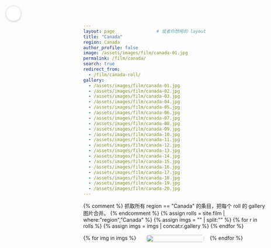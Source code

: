 ```yaml
---
layout: page                # 或者你想用的 layout
title: "Canada"
region: Canada
author_profile: false
image: /assets/images/film/canada-01.jpg
permalink: /film/canada/
search: true
redirect_from:
  - /film/canada-roll/
gallery:
  - /assets/images/film/canada-01.jpg
  - /assets/images/film/canada-02.jpg
  - /assets/images/film/canada-03.jpg
  - /assets/images/film/canada-04.jpg
  - /assets/images/film/canada-05.jpg
  - /assets/images/film/canada-06.jpg
  - /assets/images/film/canada-07.jpg
  - /assets/images/film/canada-08.jpg
  - /assets/images/film/canada-09.jpg
  - /assets/images/film/canada-10.jpg
  - /assets/images/film/canada-11.jpg
  - /assets/images/film/canada-12.jpg
  - /assets/images/film/canada-13.jpg
  - /assets/images/film/canada-14.jpg
  - /assets/images/film/canada-15.jpg
  - /assets/images/film/canada-16.jpg
  - /assets/images/film/canada-17.jpg
  - /assets/images/film/canada-18.jpg
  - /assets/images/film/canada-19.jpg
  - /assets/images/film/canada-20.jpg
---
```


<!-- 悬浮返回按钮 -->
<a class="back-btn" href="/film/" title="Back to Film">
  <i class="fas fa-arrow-left"></i>
</a>

<style>
/* —— 隐藏全站框架 —— */
.masthead, .page__footer, .page__sidebar{display:none!important;}

/* —— Masonry 瀑布流 —— */
.masonry{
  column-count:3; column-gap:1rem;
  max-width:960px; margin:1rem auto 2rem;
}
@media(max-width:900px){ .masonry{column-count:2;} }
@media(max-width:600px){ .masonry{column-count:1;} }

.masonry__item{break-inside:avoid;margin-bottom:1rem;}
.masonry__item img{width:100%;display:block;border-radius:6px;object-fit:cover;transition:transform .25s,box-shadow .25s;}
.masonry__item a{text-decoration:none;color:inherit;}

.masonry__item:hover img{transform:scale(1.04);box-shadow:0 8px 16px rgba(0,0,0,.25);}

/* —— 返回按钮样式 —— */
.back-btn{
  position:fixed;top:1rem;left:1rem;z-index:1000;
  width:40px;height:40px;border-radius:50%;
  background:#fff;border:1px solid #ddd;
  display:flex;align-items:center;justify-content:center;
  color:#333;text-decoration:none;
  box-shadow:0 2px 6px rgba(0,0,0,.15);
  transition:transform .2s,background .2s;
}
.back-btn:hover{background:#f5f5f5;transform:scale(1.08);}

/* —— 调整弹窗留白 —— */
.glightbox-container{
  background:rgba(0,0,0,.55)!important;   /* 0.55 越小越透，可改 0.4~0.7 */
}

.gslide-media{
  max-width:60vw !important;   /* 你喜欢的宽度 */
  border-radius:8px;
  box-shadow:0 10px 24px rgba(0,0,0,.35);
}

.gslide-inner{
  display:flex !important;
  align-items:center !important;     /* 垂直居中 */
  justify-content:center !important; /* 水平居中 */
  height:100%; width:100%;
}
</style>

{% comment %}
抓取所有 region == "Canada" 的条目，把每个 roll 的 gallery 图片合并。
{% endcomment %}
{% assign rolls = site.film | where:"region","Canada" %}
{% assign imgs  = "" | split:"" %}
{% for r in rolls %}
  {% assign imgs = imgs | concat:r.gallery %}
{% endfor %}

<div class="masonry js-gallery">
{% for img in imgs %}
  <div class="masonry__item">
    <a href="{{ img | relative_url }}">
      <img src="{{ img | relative_url }}" alt="">
    </a>
  </div>
{% endfor %}
</div>

<!-- ===== 轻量 GLightbox ===== -->
<link rel="stylesheet" href="https://unpkg.com/glightbox/dist/css/glightbox.min.css">
<script src="https://unpkg.com/glightbox/dist/js/glightbox.min.js"></script>
<script>
/* 初始化：所有 Masonry 里的 <a> 都进 Lightbox */
document.addEventListener('DOMContentLoaded', () => {
  GLightbox({
    selector: '.masonry__item a',
    touchNavigation: true,
    loop: true,
    zoomable: false,          // 不要滚轮缩放
    width: '70vw', height: '75vh',  // 和你前面想要的“弹窗”尺寸一致
    slideEffect: 'zoom'
  });
});
</script>

